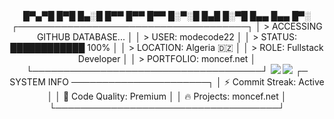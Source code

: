 <div align="center">
█▀▄▀█ █▀█ █▄░█ █▀▀ █▀▀ █▀▀
█░▀░█ █▄█ █░▀█ █▄▄ █▄▄ █▀░
┌─────────────────────────────────────┐
│ > ACCESSING GITHUB DATABASE...     │
│ > USER: modecode22                 │
│ > STATUS: ████████████ 100%        │
│ > LOCATION: Algeria 🇩🇿             │
│ > ROLE: Fullstack Developer        │
│ > PORTFOLIO: moncef.net             │
└─────────────────────────────────────┘

<img src="https://github-readme-stats.vercel.app/api/top-langs/?username=modecode22&layout=compact&theme=gruvbox&bg_color=1d2021&text_color=ebdbb2&title_color=fabd2f&border_color=3c3836&hide_border=true" />

<img src="https://github-readme-streak-stats.herokuapp.com/?user=modecode22&theme=gruvbox&background=1d2021&stroke=ebdbb2&ring=fabd2f&fire=fb4934&currStreakLabel=ebdbb2&sideLabels=ebdbb2&currStreakNum=fabd2f&sideNums=83a598&hide_border=true" />
┌─ SYSTEM INFO ──────────────────────┐
│ ⚡ Commit Streak: Active           │
│ 🚀 Code Quality: Premium           │
│ 🔥 Projects: moncef.net            │
└────────────────────────────────────┘

</div>
